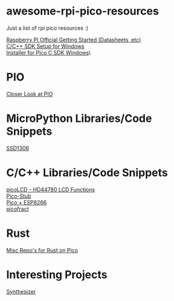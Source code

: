 # awesome-rpi-pico-resources

Just a list of rpi pico resources :)

[Raspberry PI Official Getting Started (Datasheets, etc)](https://www.raspberrypi.org/documentation/pico/getting-started/)\
[C/C++ SDK Setup for Windows](https://notenoughtech.com/featured/c-c-and-micropython-sdk-for-raspberry-pi-pico-on-windows/)\
[Installer for Pico C SDK Windows](https://github.com/ndabas/pico-setup-windows)\

# PIO

[Closer Look at PIO](https://www.cnx-software.com/2021/01/27/a-closer-look-at-raspberry-pi-rp2040-programmable-ios-pio/)

# MicroPython Libraries/Code Snippets

[SSD1306](https://helloraspberrypi.blogspot.com/2021/01/raspberry-pi-pico-128x64-i2c-ssd1306.html)

# C/C++ Libraries/Code Snippets

[picoLCD - HD44780 LCD Functions](https://github.com/zadi15/picoLCD)\
[Pico-Stub](https://github.com/cpwood/Pico-Stub)\
[Pico + ESP8266](https://www.reddit.com/r/raspberry_pi/comments/ld6ssg/giving_a_raspberry_pi_pico_internet_access_sort/)\
[picofract](https://github.com/iridis-alpha/picofract)

# Rust

[Misc Repo's for Rust on Pico](https://github.com/rp-rs)

# Interesting Projects

[Synthesizer](https://mcturra2000.wordpress.com/2021/01/26/raspberrypi-pico-lets-make-an-atrocious-synthesiser/)
